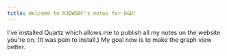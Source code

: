 ```yaml
---
title: Welcome to R3DW00F's notes for D&D!
---
```

I've installed Quartz which allows me to publish all my notes on the website you're on. (It was pain to install.)
My goal now is to make the graph view better.